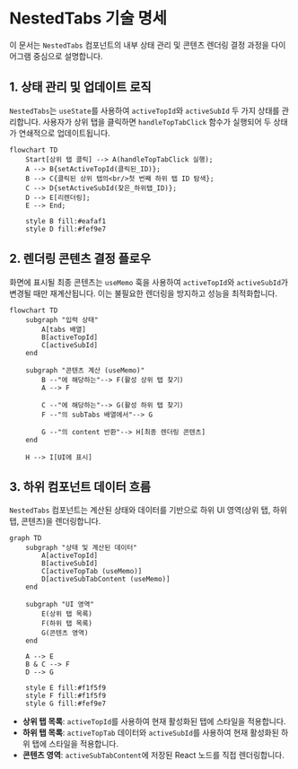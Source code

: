 # NestedTabs 기술 명세

이 문서는 `NestedTabs` 컴포넌트의 내부 상태 관리 및 콘텐츠 렌더링 결정 과정을 다이어그램 중심으로 설명합니다.

## 1. 상태 관리 및 업데이트 로직

`NestedTabs`는 `useState`를 사용하여 `activeTopId`와 `activeSubId` 두 가지 상태를 관리합니다. 사용자가 상위 탭을 클릭하면 `handleTopTabClick` 함수가 실행되어 두 상태가 연쇄적으로 업데이트됩니다.

```mermaid
flowchart TD
    Start[상위 탭 클릭] --> A(handleTopTabClick 실행);
    A --> B{setActiveTopId(클릭된_ID)};
    B --> C{클릭된 상위 탭의<br/>첫 번째 하위 탭 ID 탐색};
    C --> D{setActiveSubId(찾은_하위탭_ID)};
    D --> E[리렌더링];
    E --> End;

    style B fill:#eafaf1
    style D fill:#fef9e7
```

## 2. 렌더링 콘텐츠 결정 플로우

화면에 표시될 최종 콘텐츠는 `useMemo` 훅을 사용하여 `activeTopId`와 `activeSubId`가 변경될 때만 재계산됩니다. 이는 불필요한 렌더링을 방지하고 성능을 최적화합니다.

```mermaid
flowchart TD
    subgraph "입력 상태"
        A[tabs 배열]
        B[activeTopId]
        C[activeSubId]
    end

    subgraph "콘텐츠 계산 (useMemo)"
        B --"에 해당하는"--> F(활성 상위 탭 찾기)
        A --> F

        C --"에 해당하는"--> G(활성 하위 탭 찾기)
        F --"의 subTabs 배열에서"--> G

        G --"의 content 반환"--> H[최종 렌더링 콘텐츠]
    end

    H --> I[UI에 표시]
```

## 3. 하위 컴포넌트 데이터 흐름

`NestedTabs` 컴포넌트는 계산된 상태와 데이터를 기반으로 하위 UI 영역(상위 탭, 하위 탭, 콘텐츠)을 렌더링합니다.

```mermaid
graph TD
    subgraph "상태 및 계산된 데이터"
        A[activeTopId]
        B[activeSubId]
        C[activeTopTab (useMemo)]
        D[activeSubTabContent (useMemo)]
    end

    subgraph "UI 영역"
        E(상위 탭 목록)
        F(하위 탭 목록)
        G(콘텐츠 영역)
    end

    A --> E
    B & C --> F
    D --> G

    style E fill:#f1f5f9
    style F fill:#f1f5f9
    style G fill:#fef9e7
```

- **상위 탭 목록**: `activeTopId`를 사용하여 현재 활성화된 탭에 스타일을 적용합니다.
- **하위 탭 목록**: `activeTopTab` 데이터와 `activeSubId`를 사용하여 현재 활성화된 하위 탭에 스타일을 적용합니다.
- **콘텐츠 영역**: `activeSubTabContent`에 저장된 React 노드를 직접 렌더링합니다.

